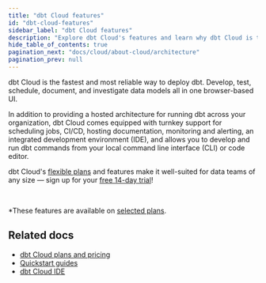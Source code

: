 ```yaml
---
title: "dbt Cloud features"
id: "dbt-cloud-features"
sidebar_label: "dbt Cloud features"
description: "Explore dbt Cloud's features and learn why dbt Cloud is the fastest way to deploy dbt"
hide_table_of_contents: true
pagination_next: "docs/cloud/about-cloud/architecture"
pagination_prev: null
---
```


dbt Cloud is the fastest and most reliable way to deploy dbt. Develop, test, schedule, document, and investigate data models all in one browser-based UI. 

In addition to providing a hosted architecture for running dbt across your organization, dbt Cloud comes equipped with turnkey support for scheduling jobs, CI/CD, hosting documentation, monitoring and alerting, an integrated development environment (IDE), and allows you to develop and run dbt commands from your local command line interface (CLI) or code editor.

dbt Cloud's [flexible plans](https://www.getdbt.com/pricing/) and features make it well-suited for data teams of any size &mdash; sign up for your [free 14-day trial](https://www.getdbt.com/signup/)! 

<div className="grid--3-col">

<Card
    title="dbt Cloud CLI"
    body="Use the dbt Cloud CLI to develop, test, run, and version control dbt projects and commands in your dbt Cloud development environment. Collaborate with team members, directly from the command line."
    link="/docs/cloud/cloud-cli-installation"
    icon="dbt-bit"/>

<Card
    title="dbt Cloud IDE"
    body="The IDE is the easiest and most efficient way to develop dbt models, allowing you to build, test, run, and version control your dbt projects directly from your browser. Use dbt Assist, a powerful AI co-pilot feature that automatically generates documentation, metrics, semantic models, and tests."
    link="/docs/cloud/dbt-cloud-ide/develop-in-the-cloud"
    icon="dbt-bit"/>

<Card
    title="Manage environments"
    body="Set up and manage separate production and development environments in dbt Cloud to help engineers develop and test code more efficiently, without impacting users or data."
    link="/docs/environments-in-dbt"
    icon="dbt-bit"/>

  <Card
    title="Schedule and run dbt jobs"
    body="Create custom schedules to run your production jobs. Schedule jobs by day of the week, time of day, or a recurring interval. Decrease operating costs by using webhooks to trigger CI jobs and the API to start jobs."
    link="/docs/deploy/job-scheduler"
    icon="dbt-bit"/>

  <Card
    title="Notifications"
    body="Set up and customize job notifications in dbt Cloud to receive email or slack alerts when a job run succeeds, fails, or is cancelled. Notifications alert the right people when something goes wrong instead of waiting for a user to report it."
    link="/docs/deploy/job-notifications"
    icon="dbt-bit"/>

  <Card
    title="Run visibility"
    body="View the history of your runs and the model timing dashboard to help identify where improvements can be made to the scheduled jobs."
    link="/docs/deploy/run-visibility"
    icon="dbt-bit"/>
    
   <Card
    title="Host & share documentation"
    body="dbt Cloud hosts and authorizes access to dbt project documentation, allowing you to generate data documentation on a schedule for your project. Invite teammates to dbt Cloud to collaborate and share your project's documentation."
    link="/docs/collaborate/build-and-view-your-docs"
    icon="dbt-bit"/>

   <Card
    title="Supports GitHub, GitLab, AzureDevOPs"
    body="Seamlessly connect your git account to dbt Cloud and provide another layer of security to dbt Cloud. Import new repositories, trigger continuous integration, clone repos using HTTPS, and more!"
    link="/docs/cloud/git/connect-github"
    icon="dbt-bit"/>

   <Card
    title="Enable Continuous Integration"
    body="Configure dbt Cloud to run your dbt projects in a temporary schema when new commits are pushed to open pull requests. This build-on-PR functionality is a great way to catch bugs before deploying to production, and an essential tool in any analyst's belt."
    link="/docs/deploy/continuous-integration"
    icon="dbt-bit"/>

   <Card
    title="Security"
    body="Manage risk with SOC-2 compliance, CI/CD deployment, RBAC, and ELT architecture."
    link="https://www.getdbt.com/security/"
    icon="dbt-bit"/>

   <Card
    title="dbt Semantic Layer*"
    body="Use the dbt Semantic Layer to define metrics alongside your dbt models and query them from any integrated analytics tool. Get the same answers everywhere, every time."
    link="/docs/use-dbt-semantic-layer/dbt-sl"
    icon="dbt-bit"/>

   <Card
    title="Discovery API*"
    body="Enhance your workflow and run ad-hoc queries, browse schema, or query the dbt Semantic Layer. dbt Cloud serves a GraphQL API, which supports arbitrary queries."
    link="/docs/dbt-cloud-apis/discovery-api"
    icon="dbt-bit"/>

  <Card
    title="dbt Explorer*"
    body="Learn about dbt Explorer and how to interact with it to understand, improve, and leverage your data pipelines."
    link="/docs/collaborate/explore-projects"
    icon="dbt-bit"/>
</div> <br />

*These features are available on [selected plans](https://www.getdbt.com/pricing/).
## Related docs

- [dbt Cloud plans and pricing](https://www.getdbt.com/pricing/)
- [Quickstart guides](/guides)
- [dbt Cloud IDE](/docs/cloud/dbt-cloud-ide/develop-in-the-cloud)

